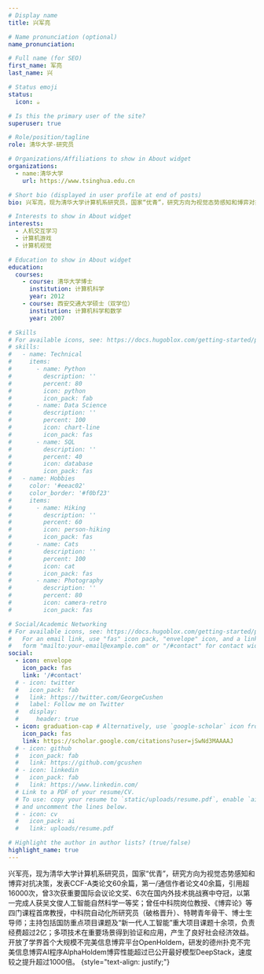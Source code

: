 ```yaml
---
# Display name
title: 兴军亮

# Name pronunciation (optional)
name_pronunciation: 

# Full name (for SEO)
first_name: 军亮
last_name: 兴

# Status emoji
status:
  icon: ☕️

# Is this the primary user of the site?
superuser: true

# Role/position/tagline
role: 清华大学-研究员

# Organizations/Affiliations to show in About widget
organizations:
  - name:清华大学
    url: https://www.tsinghua.edu.cn

# Short bio (displayed in user profile at end of posts)
bio: 兴军亮，现为清华大学计算机系研究员，国家“优青”，研究方向为视觉态势感知和博弈对抗决策，发表CCF-A类论文60余篇，第一/通信作者论文40余篇，引用超16000次，曾3次获重要国际会议论文奖、6次在国内外技术挑战赛中夺冠，以第一完成人获吴文俊人工智能自然科学一等奖；曾任中科院岗位教授、《博弈论》等四门课程首席教授，中科院自动化所研究员（破格晋升）、特聘青年骨干、博士生导师；主持包括国防重点项目课题及“新一代人工智能”重大项目课题十余项，负责经费超过2亿；多项技术在重要场景得到验证和应用，产生了良好社会经济效益。开放了学界首个大规模不完美信息博弈平台OpenHoldem，研发的德州扑克不完美信息博弈AI程序AlphaHoldem博弈性能超过已公开最好模型DeepStack，速度较之提升超过1000倍。

# Interests to show in About widget
interests:
  - 人机交互学习
  - 计算机游戏
  - 计算机视觉

# Education to show in About widget
education:
  courses:
    - course: 清华大学博士
      institution: 计算机科学
      year: 2012
    - course: 西安交通大学硕士（双学位）
      institution: 计算机科学和数学
      year: 2007

# Skills
# For available icons, see: https://docs.hugoblox.com/getting-started/page-builder/#icons
# skills:
#   - name: Technical
#     items:
#       - name: Python
#         description: ''
#         percent: 80
#         icon: python
#         icon_pack: fab
#       - name: Data Science
#         description: ''
#         percent: 100
#         icon: chart-line
#         icon_pack: fas
#       - name: SQL
#         description: ''
#         percent: 40
#         icon: database
#         icon_pack: fas
#   - name: Hobbies
#     color: '#eeac02'
#     color_border: '#f0bf23'
#     items:
#       - name: Hiking
#         description: ''
#         percent: 60
#         icon: person-hiking
#         icon_pack: fas
#       - name: Cats
#         description: ''
#         percent: 100
#         icon: cat
#         icon_pack: fas
#       - name: Photography
#         description: ''
#         percent: 80
#         icon: camera-retro
#         icon_pack: fas

# Social/Academic Networking
# For available icons, see: https://docs.hugoblox.com/getting-started/page-builder/#icons
#   For an email link, use "fas" icon pack, "envelope" icon, and a link in the
#   form "mailto:your-email@example.com" or "/#contact" for contact widget.
social:
  - icon: envelope
    icon_pack: fas
    link: '/#contact'
  # - icon: twitter
  #   icon_pack: fab
  #   link: https://twitter.com/GeorgeCushen
  #   label: Follow me on Twitter
  #   display:
  #     header: true
  - icon: graduation-cap # Alternatively, use `google-scholar` icon from `ai` icon pack
    icon_pack: fas
    link: https://scholar.google.com/citations?user=jSwNd3MAAAAJ
  # - icon: github
  #   icon_pack: fab
  #   link: https://github.com/gcushen
  # - icon: linkedin
  #   icon_pack: fab
  #   link: https://www.linkedin.com/
  # Link to a PDF of your resume/CV.
  # To use: copy your resume to `static/uploads/resume.pdf`, enable `ai` icons in `params.yaml`,
  # and uncomment the lines below.
  # - icon: cv
  #   icon_pack: ai
  #   link: uploads/resume.pdf

# Highlight the author in author lists? (true/false)
highlight_name: true
---
```


兴军亮，现为清华大学计算机系研究员，国家“优青”，研究方向为视觉态势感知和博弈对抗决策，发表CCF-A类论文60余篇，第一/通信作者论文40余篇，引用超16000次，曾3次获重要国际会议论文奖、6次在国内外技术挑战赛中夺冠，以第一完成人获吴文俊人工智能自然科学一等奖；曾任中科院岗位教授、《博弈论》等四门课程首席教授，中科院自动化所研究员（破格晋升）、特聘青年骨干、博士生导师；主持包括国防重点项目课题及“新一代人工智能”重大项目课题十余项，负责经费超过2亿；多项技术在重要场景得到验证和应用，产生了良好社会经济效益。开放了学界首个大规模不完美信息博弈平台OpenHoldem，研发的德州扑克不完美信息博弈AI程序AlphaHoldem博弈性能超过已公开最好模型DeepStack，速度较之提升超过1000倍。
{style="text-align: justify;"}
